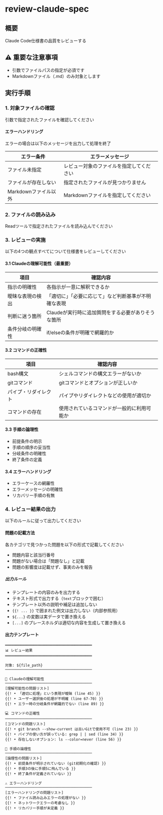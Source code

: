 # review-claude-spec

## 概要

Claude Code仕様書の品質をレビューする

## ⚠️ 重要な注意事項

- 引数でファイルパスの指定が必須です
- Markdownファイル（.md）のみ対象とします

## 実行手順

### 1. 対象ファイルの確認

引数で指定されたファイルを確認してください

#### エラーハンドリング

エラーの場合は以下のメッセージを出力して処理を終了

| エラー条件 | エラーメッセージ |
|---|---|
| ファイル未指定 | レビュー対象のファイルを指定してください |
| ファイルが存在しない | 指定されたファイルが見つかりません |
| Markdownファイル以外 | Markdownファイルを指定してください |

### 2. ファイルの読み込み

Readツールで指定されたファイルを読み込んでください

### 3. レビューの実施

以下の4つの観点すべてについて仕様書をレビューしてください

#### 3.1 Claudeの理解可能性（最重要）

| 項目 | 確認内容 |
|---|---|
| 指示の明確性 | 各指示が一意に解釈できるか |
| 曖昧な表現の検出 | 「適切に」「必要に応じて」など判断基準が不明確な表現 |
| 判断に迷う箇所 | Claudeが実行時に追加質問をする必要がありそうな箇所 |
| 条件分岐の明確性 | if/elseの条件が明確で網羅的か |

#### 3.2 コマンドの正確性

| 項目 | 確認内容 |
|---|---|
| bash構文 | シェルコマンドの構文エラーがないか |
| gitコマンド | gitコマンドとオプションが正しいか |
| パイプ・リダイレクト | パイプやリダイレクトなどの使用が適切か |
| コマンドの存在 | 使用されているコマンドが一般的に利用可能か |

#### 3.3 手順の論理性

- 前提条件の明示
- 手順の順序の妥当性
- 分岐条件の明確性
- 終了条件の定義

#### 3.4 エラーハンドリング

- エラーケースの網羅性
- エラーメッセージの明確性
- リカバリー手順の有無

### 4. レビュー結果の出力

以下のルールに従って出力してください

#### 問題の記載方法

各カテゴリで見つかった問題を以下の形式で記載してください

- 問題内容と該当行番号
- 問題がない場合は「問題なし」と記載
- 問題の影響度は記載せず、事実のみを報告

##### 出力ルール

- テンプレートの内容のみを出力する
- テキスト形式で出力する（```text```ブロックで囲む）
- テンプレート以外の説明や補足は追加しない
- `{{! ... }}` で囲まれた例文は出力しない（内部参照用）
- `${...}` の変数は実データで置き換える
- `[...]` のプレースホルダは適切な内容を生成して置き換える

#### 出力テンプレート

```text
════════════════════════════════════════
📊 レビュー結果
════════════════════════════════════════

対象: ${file_path}
────────────────────────────────────────

🧠 Claudeの理解可能性
────────────────────────────────────────
[理解可能性の問題リスト]
{{! • 「適切に処理」という表現が曖昧 (line 45) }}
{{! • ユーザー選択後の処理が不明確 (line 67-70) }}
{{! • エラー時の分岐条件が網羅的でない (line 89) }}

💻 コマンドの正確性
────────────────────────────────────────
[コマンドの問題リスト]
{{! • git branch --show-current は古いGitで使用不可 (line 23) }}
{{! • パイプの使い方が誤っている: grep | | sed (line 34) }}
{{! • 存在しないオプション: ls --color=never (line 56) }}

🔗 手順の論理性
────────────────────────────────────────
[論理性の問題リスト]
{{! • 前提条件が明示されていない (git初期化の確認) }}
{{! • 手順3の後に手順5に飛んでいる }}
{{! • 終了条件が定義されていない }}

⚠️ エラーハンドリング
────────────────────────────────────────
[エラーハンドリングの問題リスト]
{{! • ファイル読み込みエラーの処理がない }}
{{! • ネットワークエラーの考慮なし }}
{{! • リカバリー手順が未定義 }}
```
